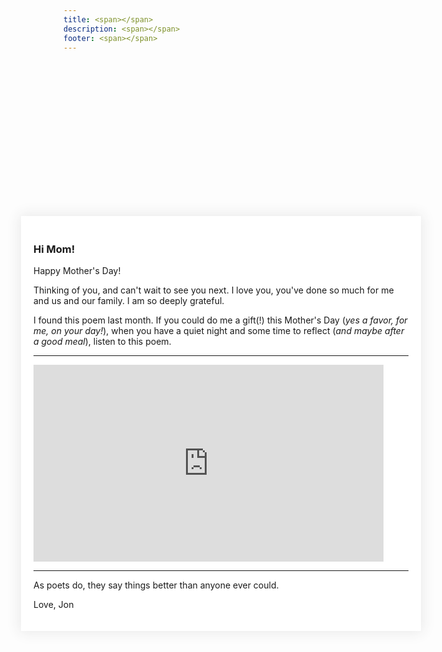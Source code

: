 ```yaml
---
title: <span></span>
description: <span></span>
footer: <span></span>
---
```


<style type="text/css">

header, footer { display: none }
section {
    font-size: larger; 
    margin: auto; 
    float: none;
}
#confetti-holder { 
  height: 100%;
  width: 100%;
  position: absolute; 
  top: 0;
  left: 0;
    }
    #overlay{ 
        <!-- white-space: nowrap; -->
    display: inline-block;
    overflow: hidden;
    position: absolute;
    background: rgba(255,255,255,1);
    -webkit-box-shadow: 0 0 20px 2px rgba(50,50,50,.1);
    box-shadow: 0 0 20px 2px rgba(50,50,50,.1);
    padding: 20px;
    margin: 0 auto;
    top: 10%;
    left: 0;
    right: 0;
    width: 80%;
    max-width: 600px;
    z-index: 9;
</style>

<script>
'use strict';

function ConfettiGenerator(params) {
  //////////////
  // Defaults
  var appstate = {
    target: 'confetti-holder', // Id of the canvas
    max: 80, // Max itens to render
    size: 1, // prop size
    animate: true, // Should aniamte?
    props: ['circle', 'square', 'triangle', 'line'], // Types of confetti
    colors: [[165,104,246],[230,61,135],[0,199,228],[253,214,126]], // Colors to render confetti
    clock: 25, // Speed of confetti fall
    interval: null, // Draw interval holder
    rotate: false, // Whenever to rotate a prop
    width: window.innerWidth, // canvas width (as int, in px)
    height: window.innerHeight // canvas height (as int, in px)
  };

  //////////////
  // Setting parameters if received
  if(params) {
    if(params.target)
      appstate.target = params.target;
    if(params.max)
      appstate.max = params.max;
    if(params.size)
      appstate.size = params.size;
    if(params.animate !== undefined && params.animate !== null)
      appstate.animate = params.animate;
    if(params.props)
      appstate.props = params.props;
    if(params.colors)
      appstate.colors = params.colors;
    if(params.clock)
      appstate.clock = params.clock;
    if(params.width)
      appstate.width = params.width;
    if(params.height)
      appstate.height = params.height;
    if(params.rotate !== undefined && params.rotate !== null)
      appstate.rotate = params.rotate;
  }

  //////////////
  // Properties
  console.log(appstate.target)
  var cv = document.getElementById(appstate.target);
  console.log(cv)
  var ctx = cv.getContext("2d");
  var particles = [];

  //////////////
  // Random helper (to minimize typing)
  function rand(limit, floor) {
    if(!limit) limit = 1;
    var rand = Math.random() * limit;
    return !floor ? rand : Math.floor(rand);
  }

  var totalWeight = appstate.props.reduce(function(weight, prop) {
    return weight + (prop.weight || 1);
  }, 0);
  function selectProp() {
    var rand = Math.random() * totalWeight;
    for (var i = 0; i < appstate.props.length; ++i) {
      var weight = appstate.props[i].weight || 1;
      if (rand < weight) return i;
      rand -= weight;
    }
  }

  //////////////
  // Confetti particle generator
  function particleFactory() {
    var prop = appstate.props[selectProp()];
    var p = {
      prop: prop.type ? prop.type : prop, //prop type
      x: rand(appstate.width), //x-coordinate
      y: rand(appstate.height), //y-coordinate
      src: prop.src,
      radius: rand(4) + 1, //radius
      size: prop.size,
      rotate: appstate.rotate,
      line: Math.floor(rand(65) - 30), // line angle
      angles: [rand(10, true) + 2, rand(10, true) + 2, rand(10, true) + 2, rand(10, true) + 2], // triangle drawing angles
      color: appstate.colors[rand(appstate.colors.length, true)], // color
      rotation: rand(360, true) * Math.PI/180,
      speed: rand(appstate.clock / 7) + (appstate.clock / 30)
    };

    return p;
  }

  //////////////
  // Confetti drawing on canvas
  function particleDraw(p) {
    var op = (p.radius <= 3) ? 0.4 : 0.8;

    ctx.fillStyle = ctx.strokeStyle = "rgba(" + p.color + ", "+ op +")";
    ctx.beginPath();

    switch(p.prop) {
      case 'circle':{
        ctx.moveTo(p.x, p.y);
        ctx.arc(p.x, p.y, p.radius * appstate.size, 0, Math.PI * 2, true);
        ctx.fill();
        break;  
      }
      case 'triangle': {
        ctx.moveTo(p.x, p.y);
        ctx.lineTo(p.x + (p.angles[0] * appstate.size), p.y + (p.angles[1] * appstate.size));
        ctx.lineTo(p.x + (p.angles[2] * appstate.size), p.y + (p.angles[3] * appstate.size));
        ctx.closePath();
        ctx.fill();
        break;
      }
      case 'line':{
        ctx.moveTo(p.x, p.y);
        ctx.lineTo(p.x + (p.line * appstate.size), p.y + (p.radius * 5));
        ctx.lineWidth = 2 * appstate.size;
        ctx.stroke();
        break;
      }
      case 'square': {
        ctx.save();
        ctx.translate(p.x+15, p.y+5);
        ctx.rotate(p.rotation);
        ctx.fillRect(-15 * appstate.size,-5 * appstate.size,15 * appstate.size,5 * appstate.size);
        ctx.restore();
        break;
      }
      case 'svg': {
        ctx.save();
        var image = new Image();
        image.src = p.src;
        var size = p.size || 15;
        ctx.translate(p.x + size / 2, p.y + size / 2);
        if(p.rotate)
          ctx.rotate(p.rotation);
        ctx.drawImage(image, -(size/2) * appstate.size, -(size/2) * appstate.size, size * appstate.size, size * appstate.size);
        ctx.restore();
        break;
      }
    }
  }
  
  //////////////
  // Public itens
  //////////////

  //////////////
  // Clean actual state
  var _clear = function() {
    appstate.animate = false;
    clearInterval(appstate.interval);
    
    requestAnimationFrame(function() {
    	ctx.clearRect(0, 0, cv.width, cv.height);
      var w = cv.width;
      cv.width = 1;
      cv.width = w;
    });
  };

  //////////////
  // Render confetti on canvas
  var _render = function() {
      //canvas dimensions
      cv.width = appstate.width;
      cv.height = appstate.height;
      particles = [];

      for(var i = 0; i < appstate.max; i ++)
        particles.push(particleFactory());
      
      function draw(){
        ctx.clearRect(0, 0, appstate.width, appstate.height);

        for(var i in particles)
          particleDraw(particles[i]);
        
        update();

        //animation loop
        if(appstate.animate) requestAnimationFrame(draw);
      }

      function update() {

        for (var i = 0; i < appstate.max; i++) {
          var p = particles[i];
          if(appstate.animate)
            p.y += p.speed;

          if (p.rotate)
            p.rotation += p.speed / 35;
          
          if ((p.speed >= 0 && p.y > appstate.height) || (p.speed < 0 && p.y < 0)) {
            particles[i] = p; 
            particles[i].x = rand(appstate.width, true);
            particles[i].y = p.speed >= 0 ? -10 : parseFloat(appstate.height);
          }
        }
      }

      return requestAnimationFrame(draw);
  };

  return {
    render: _render,
    clear: _clear
  }
}

<!-- module.exports = ConfettiGenerator; -->
<!-- var confettiSettings = { target: 'wrapper' }; -->
function domReady(fn) {
  // If we're early to the party
  document.addEventListener("DOMContentLoaded", fn);
  // If late; I mean on time.
  if (document.readyState === "interactive" || document.readyState === "complete" ) {
    fn();
  }
}
domReady(function() { 
    var confetti = new ConfettiGenerator({clock: 5, max: 200});
    confetti.render();
    });

</script>
<canvas id="confetti-holder"></canvas>
<div id="overlay">
<div id="text">
<h3>
Hi Mom!
</h3><p>
Happy Mother's Day! 
</p>
<p>
Thinking of you, and can't wait to see you next. I love you, you've done so much for me and us and our family. I am so deeply grateful.
</p>
<p>
I found this poem last month. If you could do me a gift(!) this Mother's Day (<em>yes a favor, for me, on your day!</em>), when you have a quiet night and some time to reflect (<em>and maybe after a good meal</em>), listen to this poem.
</p>
<hr>
<p></p>
<iframe width="560" height="315" src="https://www.youtube.com/embed/khQ9e0QpEM8?start=20" frameborder="0" allow="accelerometer; autoplay; encrypted-media; gyroscope; picture-in-picture" allowfullscreen></iframe>
<p></p>

<hr>

<p>
As poets do, they say things better than anyone ever could.
</p>
<p>
Love, Jon
</p>
</div>
</div>
